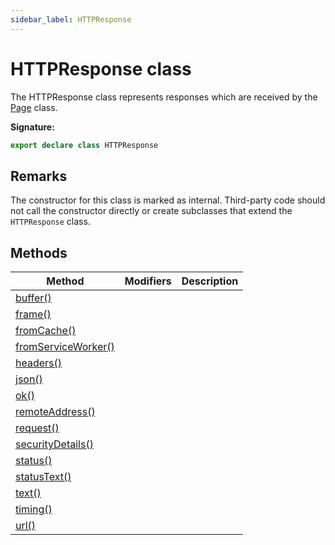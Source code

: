 ```yaml
---
sidebar_label: HTTPResponse
---
```


# HTTPResponse class

The HTTPResponse class represents responses which are received by the
[Page](./puppeteer.page.md) class.

**Signature:**

```typescript
export declare class HTTPResponse
```

## Remarks

The constructor for this class is marked as internal. Third-party code should
not call the constructor directly or create subclasses that extend the
`HTTPResponse` class.

## Methods

| Method                                                               | Modifiers | Description |
| -------------------------------------------------------------------- | --------- | ----------- |
| [buffer()](./puppeteer.httpresponse.buffer.md)                       |           |             |
| [frame()](./puppeteer.httpresponse.frame.md)                         |           |             |
| [fromCache()](./puppeteer.httpresponse.fromcache.md)                 |           |             |
| [fromServiceWorker()](./puppeteer.httpresponse.fromserviceworker.md) |           |             |
| [headers()](./puppeteer.httpresponse.headers.md)                     |           |             |
| [json()](./puppeteer.httpresponse.json.md)                           |           |             |
| [ok()](./puppeteer.httpresponse.ok.md)                               |           |             |
| [remoteAddress()](./puppeteer.httpresponse.remoteaddress.md)         |           |             |
| [request()](./puppeteer.httpresponse.request.md)                     |           |             |
| [securityDetails()](./puppeteer.httpresponse.securitydetails.md)     |           |             |
| [status()](./puppeteer.httpresponse.status.md)                       |           |             |
| [statusText()](./puppeteer.httpresponse.statustext.md)               |           |             |
| [text()](./puppeteer.httpresponse.text.md)                           |           |             |
| [timing()](./puppeteer.httpresponse.timing.md)                       |           |             |
| [url()](./puppeteer.httpresponse.url.md)                             |           |             |
